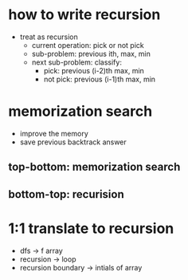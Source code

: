 # how to write recursion
- treat as recursion
    - current operation: pick or not pick
    - sub-problem: previous ith, max, min
    - next sub-problem: classify:
        - pick: previous (i-2)th max, min
        - not pick: previous (i-1)th max, min

# memorization search
- improve the memory
- save previous backtrack answer

## top-bottom: memorization search
## bottom-top: recurision

# 1:1 translate to recursion

- dfs -> f array
- recursion -> loop
- recursion boundary -> intials of array